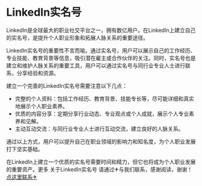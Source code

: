 # LinkedIn实名号

LinkedIn是全球最大的职业社交平台之一，拥有数亿用户。在LinkedIn上建立自己的实名号，是提升个人职业形象和拓展人脉关系的重要途径。

LinkedIn实名号的重要性不言而喻。通过实名号，用户可以展示自己的工作经历、专业技能、教育背景等信息，吸引潜在雇主或合作伙伴的关注。同时，实名号也是建立和维护人脉关系的重要工具，用户可以通过实名号与同行业专业人士进行联系，分享经验和资源。

建立一个完善的LinkedIn实名号需要注意以下几点：
- 完整的个人资料：包括工作经历、教育背景、技能专长等，尽可能详细和真实地展示个人职业素养。
- 优质的内容分享：定期分享行业动态、专业观点或个人成就，展示个人专业素养和见解。
- 主动互动交流：与同行业专业人士进行互动交流，建立良好的人脉关系。

通过以上方式，用户可以提升自己在职业领域的影响力和知名度，为个人职业发展打下坚实基础。

在LinkedIn上建立一个优质的实名号需要时间和精力，但它也将成为个人职业发展的重要资产。更多 关于LinkedIn实名号 请通过✈与我们联系，感谢阅读，谢谢！[点这里联系✈](https://sms.k02.cc)